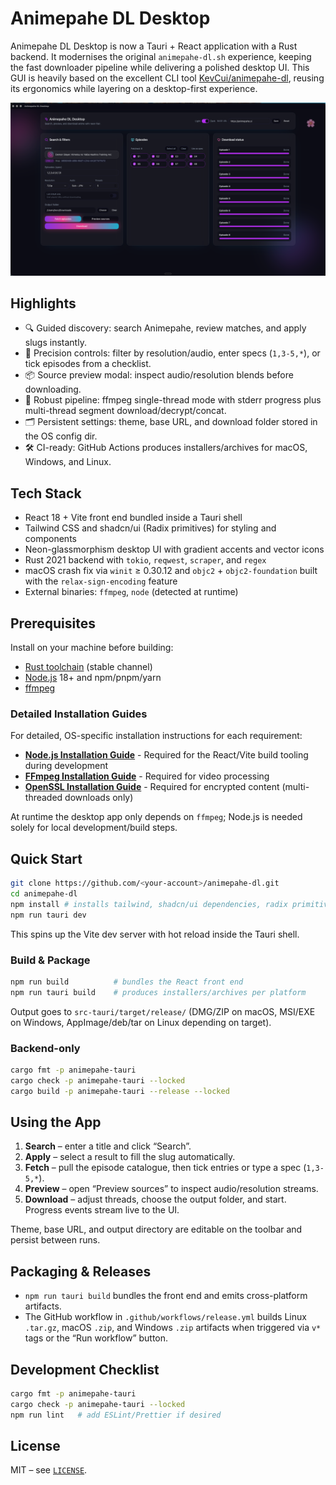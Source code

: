 # Animepahe DL Desktop

Animepahe DL Desktop is now a Tauri + React application with a Rust backend. It modernises the original `animepahe-dl.sh` experience, keeping the fast downloader pipeline while delivering a polished desktop UI. This GUI is heavily based on the excellent CLI tool [KevCui/animepahe-dl](https://github.com/KevCui/animepahe-dl/), reusing its ergonomics while layering on a desktop-first experience.

![Animepahe DL Desktop showing the episode grid, filters, and download status](Screenshot.png)

## Highlights

- 🔍 Guided discovery: search Animepahe, review matches, and apply slugs instantly.
- 🎯 Precision controls: filter by resolution/audio, enter specs (`1,3-5,*`), or tick episodes from a checklist.
- 📦 Source preview modal: inspect audio/resolution blends before downloading.
- 🚀 Robust pipeline: ffmpeg single-thread mode with stderr progress plus multi-thread segment download/decrypt/concat.
- 🗂️ Persistent settings: theme, base URL, and download folder stored in the OS config dir.
- 🛠️ CI-ready: GitHub Actions produces installers/archives for macOS, Windows, and Linux.

## Tech Stack

- React 18 + Vite front end bundled inside a Tauri shell
- Tailwind CSS and shadcn/ui (Radix primitives) for styling and components
- Neon-glassmorphism desktop UI with gradient accents and vector icons
- Rust 2021 backend with `tokio`, `reqwest`, `scraper`, and `regex`
- macOS crash fix via `winit` ≥ 0.30.12 and `objc2` + `objc2-foundation` built with the `relax-sign-encoding` feature
- External binaries: `ffmpeg`, `node` (detected at runtime)

## Prerequisites

Install on your machine before building:

- [Rust toolchain](https://rustup.rs/) (stable channel)
- [Node.js](https://nodejs.org/) 18+ and npm/pnpm/yarn
- [ffmpeg](https://ffmpeg.org/)

### Detailed Installation Guides

For detailed, OS-specific installation instructions for each requirement:

- **[Node.js Installation Guide](requirements/NodeJS.md)** - Required for the React/Vite build tooling during development
- **[FFmpeg Installation Guide](requirements/FFMPEG.md)** - Required for video processing
- **[OpenSSL Installation Guide](requirements/OpenSSL.md)** - Required for encrypted content (multi-threaded downloads only)

At runtime the desktop app only depends on `ffmpeg`; Node.js is needed solely for local development/build steps.

## Quick Start

```bash
git clone https://github.com/<your-account>/animepahe-dl.git
cd animepahe-dl
npm install # installs tailwind, shadcn/ui dependencies, radix primitives
npm run tauri dev
```

This spins up the Vite dev server with hot reload inside the Tauri shell.

### Build & Package

```bash
npm run build          # bundles the React front end
npm run tauri build    # produces installers/archives per platform
```

Output goes to `src-tauri/target/release/` (DMG/ZIP on macOS, MSI/EXE on Windows, AppImage/deb/tar on Linux depending on target).

### Backend-only

```bash
cargo fmt -p animepahe-tauri
cargo check -p animepahe-tauri --locked
cargo build -p animepahe-tauri --release --locked
```

## Using the App

1. **Search** – enter a title and click “Search”.
2. **Apply** – select a result to fill the slug automatically.
3. **Fetch** – pull the episode catalogue, then tick entries or type a spec (`1,3-5,*`).
4. **Preview** – open “Preview sources” to inspect audio/resolution streams.
5. **Download** – adjust threads, choose the output folder, and start. Progress events stream live to the UI.

Theme, base URL, and output directory are editable on the toolbar and persist between runs.

## Packaging & Releases

- `npm run tauri build` bundles the front end and emits cross-platform artifacts.
- The GitHub workflow in `.github/workflows/release.yml` builds Linux `.tar.gz`, macOS `.zip`, and Windows `.zip` artifacts when triggered via `v*` tags or the “Run workflow” button.

## Development Checklist

```bash
cargo fmt -p animepahe-tauri
cargo check -p animepahe-tauri --locked
npm run lint   # add ESLint/Prettier if desired
```

## License

MIT – see [`LICENSE`](LICENSE).

